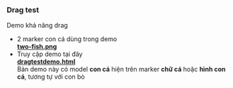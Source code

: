 ### Drag test

Demo khả năng drag

- 2 marker con cá dùng trong demo  
[**two-fish.png**](https://taigama.github.io/NKZoo/assets/markers/4_images.png)
- Truy cập demo tại đây  
[**dragtestdemo.html**](https://taigama.github.io/NKZoo/dragardemo.html)  
Bản demo này có model **con cá** hiện trên marker **chữ cá** hoặc **hình con cá**, tương tự với con bò
